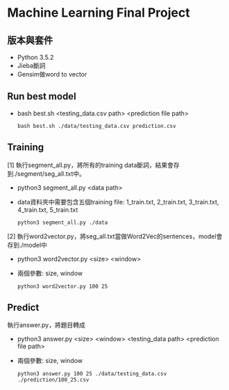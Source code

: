# Machine Learning Final Project
## 版本與套件
* Python 3.5.2
* Jieba斷詞
* Gensim做word to vector

## Run best model 
* bash best.sh \<testing_data.csv path> \<prediction file path>
      
      bash best.sh ./data/testing_data.csv prediction.csv

## Training
[1] 執行segment_all.py，將所有的training data斷詞，結果會存到./segment/seg_all.txt中。
* python3 segment_all.py \<data path>
* data資料夾中需要包含五個training file: 1_train.txt, 2_train.txt, 3_train.txt, 4_train.txt, 5_train.txt

      python3 segment_all.py ./data

[2] 執行word2vector.py，將seg_all.txt當做Word2Vec的sentences，model會存到./model中
* python3 word2vector.py \<size> \<window>
* 兩個參數: size, window

      python3 word2vector.py 100 25

## Predict
執行answer.py，將題目轉成
* python3 answer.py \<size> \<window> \<testing_data path> \<prediction file path>
* 兩個參數: size, window

      python3 answer.py 100 25 ./data/testing_data.csv ./prediction/100_25.csv
